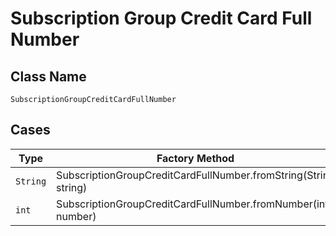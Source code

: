 
# Subscription Group Credit Card Full Number

## Class Name

`SubscriptionGroupCreditCardFullNumber`

## Cases

| Type | Factory Method |
|  --- | --- |
| `String` | SubscriptionGroupCreditCardFullNumber.fromString(String string) |
| `int` | SubscriptionGroupCreditCardFullNumber.fromNumber(int number) |

